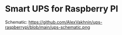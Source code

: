 # Smart UPS for Raspberry PI
Schematic: https://github.com/AlexVakhnin/ups-raspberrypi/blob/main/ups-schematic.png
